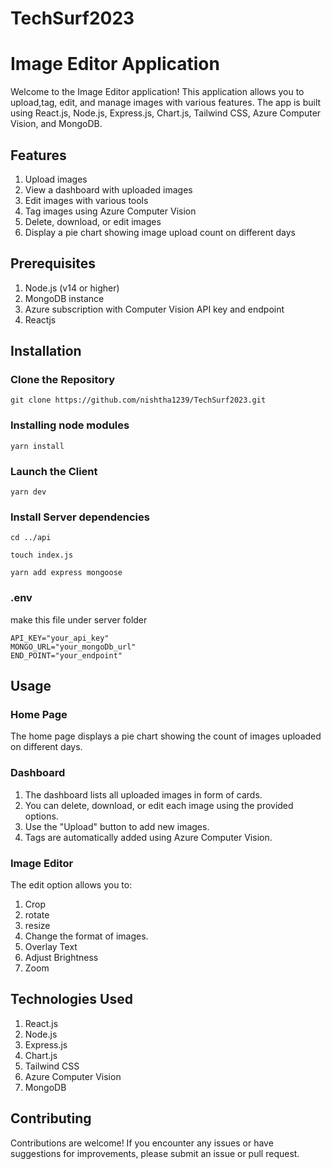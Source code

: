 # TechSurf2023

# Image Editor Application

Welcome to the Image Editor application! This application allows you to upload,tag, edit, and manage images with various features. The app is built using React.js, Node.js, Express.js, Chart.js, Tailwind CSS, Azure Computer Vision, and MongoDB.

## Features

1. Upload images
2. View a dashboard with uploaded images
3. Edit images with various tools
4. Tag images using Azure Computer Vision
5. Delete, download, or edit images
6. Display a pie chart showing image upload count on different days

## Prerequisites

1. Node.js (v14 or higher)
2. MongoDB instance
3. Azure subscription with Computer Vision API key and endpoint
4. Reactjs

## Installation

### Clone the Repository

```shell
git clone https://github.com/nishtha1239/TechSurf2023.git
```

### Installing node modules

```shell
yarn install
```

### Launch the Client

```shell
yarn dev
```

### Install Server dependencies

```shell
cd ../api
```

```shell
touch index.js
```

```shell
yarn add express mongoose
```

### .env

make this file under server folder

```
API_KEY="your_api_key"
MONGO_URL="your_mongoDb_url"
END_POINT="your_endpoint"
```

## Usage

### Home Page

The home page displays a pie chart showing the count of images uploaded on different days.

### Dashboard

1. The dashboard lists all uploaded images in form of cards.
2. You can delete, download, or edit each image using the provided options.
3. Use the "Upload" button to add new images.
4. Tags are automatically added using Azure Computer Vision.

### Image Editor

The edit option allows you to:

1. Crop
2. rotate
3. resize
4. Change the format of images.
5. Overlay Text
6. Adjust Brightness
7. Zoom

## Technologies Used

1. React.js
2. Node.js
3. Express.js
4. Chart.js
5. Tailwind CSS
6. Azure Computer Vision
7. MongoDB

## Contributing

Contributions are welcome! If you encounter any issues or have suggestions for improvements, please submit an issue or pull request.
